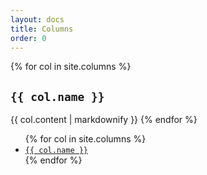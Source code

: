 ```yaml
---
layout: docs
title: Columns
order: 0
---
```


<div class="row">
  <div class="col-md-9">
      {% for col in site.columns %}
        <h2 id="{{ col.name | slugify }}"><code>{{ col.name }}</code></h2>
        {{ col.content | markdownify }}
      {% endfor %}
  </div>

  <div class="col-md-4 col-lg-3 order-md-first mt-3 mt-md-0">
    <ul class="list list-unstyled">
      {% for col in site.columns %}
        <li><a href="#{{ col.name | slugify }}"><code>{{ col.name }}</code></a></li>
      {% endfor %}
    </ul>
  </div>
</div>


